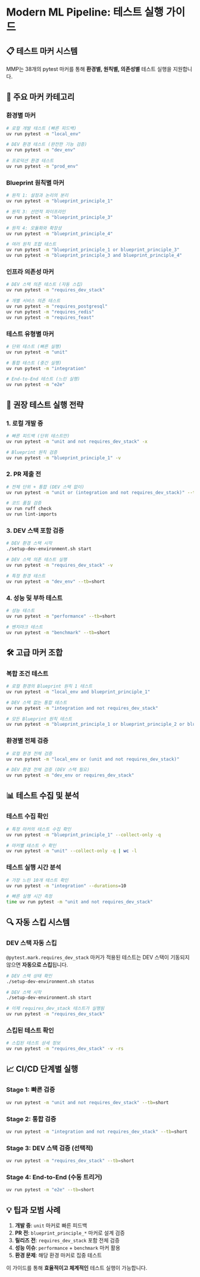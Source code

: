 # Modern ML Pipeline: 테스트 실행 가이드

## 📋 테스트 마커 시스템

MMP는 38개의 pytest 마커를 통해 **환경별, 원칙별, 의존성별** 테스트 실행을 지원합니다.

## 🎯 주요 마커 카테고리

### 환경별 마커
```bash
# 로컬 개발 테스트 (빠른 피드백)
uv run pytest -m "local_env"

# DEV 환경 테스트 (완전한 기능 검증)  
uv run pytest -m "dev_env"

# 프로덕션 환경 테스트
uv run pytest -m "prod_env"
```

### Blueprint 원칙별 마커
```bash
# 원칙 1: 설정과 논리의 분리
uv run pytest -m "blueprint_principle_1"

# 원칙 3: 선언적 파이프라인  
uv run pytest -m "blueprint_principle_3"

# 원칙 4: 모듈화와 확장성
uv run pytest -m "blueprint_principle_4"

# 여러 원칙 조합 테스트
uv run pytest -m "blueprint_principle_1 or blueprint_principle_3"
uv run pytest -m "blueprint_principle_3 and blueprint_principle_4"
```

### 인프라 의존성 마커
```bash
# DEV 스택 의존 테스트 (자동 스킵)
uv run pytest -m "requires_dev_stack"

# 개별 서비스 의존 테스트
uv run pytest -m "requires_postgresql"
uv run pytest -m "requires_redis" 
uv run pytest -m "requires_feast"
```

### 테스트 유형별 마커
```bash
# 단위 테스트 (빠른 실행)
uv run pytest -m "unit"

# 통합 테스트 (중간 실행)
uv run pytest -m "integration" 

# End-to-End 테스트 (느린 실행)
uv run pytest -m "e2e"
```

## 🚀 권장 테스트 실행 전략

### 1. 로컬 개발 중
```bash
# 빠른 피드백 (단위 테스트만)
uv run pytest -m "unit and not requires_dev_stack" -x

# Blueprint 원칙 검증
uv run pytest -m "blueprint_principle_1" -v
```

### 2. PR 제출 전 
```bash
# 전체 단위 + 통합 (DEV 스택 없이)
uv run pytest -m "unit or (integration and not requires_dev_stack)" --tb=short

# 코드 품질 검증
uv run ruff check
uv run lint-imports
```

### 3. DEV 스택 포함 검증
```bash
# DEV 환경 스택 시작
./setup-dev-environment.sh start

# DEV 스택 의존 테스트 실행
uv run pytest -m "requires_dev_stack" -v

# 특정 환경 테스트
uv run pytest -m "dev_env" --tb=short
```

### 4. 성능 및 부하 테스트
```bash
# 성능 테스트
uv run pytest -m "performance" --tb=short

# 벤치마크 테스트  
uv run pytest -m "benchmark" --tb=short
```

## 🛠️ 고급 마커 조합

### 복합 조건 테스트
```bash
# 로컬 환경의 Blueprint 원칙 1 테스트
uv run pytest -m "local_env and blueprint_principle_1"

# DEV 스택 없는 통합 테스트
uv run pytest -m "integration and not requires_dev_stack"

# 모든 Blueprint 원칙 테스트  
uv run pytest -m "blueprint_principle_1 or blueprint_principle_2 or blueprint_principle_3"
```

### 환경별 전체 검증
```bash
# 로컬 환경 전체 검증
uv run pytest -m "local_env or (unit and not requires_dev_stack)"

# DEV 환경 전체 검증 (DEV 스택 필요)
uv run pytest -m "dev_env or requires_dev_stack" 
```

## 📊 테스트 수집 및 분석

### 테스트 수집 확인
```bash
# 특정 마커의 테스트 수집 확인
uv run pytest -m "blueprint_principle_1" --collect-only -q

# 마커별 테스트 수 확인
uv run pytest -m "unit" --collect-only -q | wc -l
```

### 테스트 실행 시간 분석
```bash
# 가장 느린 10개 테스트 확인
uv run pytest -m "integration" --durations=10

# 빠른 실행 시간 측정
time uv run pytest -m "unit and not requires_dev_stack"
```

## 🔍 자동 스킵 시스템

### DEV 스택 자동 스킵
`@pytest.mark.requires_dev_stack` 마커가 적용된 테스트는 DEV 스택이 기동되지 않으면 **자동으로 스킵**됩니다.

```bash
# DEV 스택 상태 확인
./setup-dev-environment.sh status

# DEV 스택 시작
./setup-dev-environment.sh start

# 이제 requires_dev_stack 테스트가 실행됨
uv run pytest -m "requires_dev_stack"
```

### 스킵된 테스트 확인
```bash
# 스킵된 테스트 상세 정보
uv run pytest -m "requires_dev_stack" -v -rs
```

## 📈 CI/CD 단계별 실행

### Stage 1: 빠른 검증
```bash
uv run pytest -m "unit and not requires_dev_stack" --tb=short
```

### Stage 2: 통합 검증  
```bash  
uv run pytest -m "integration and not requires_dev_stack" --tb=short
```

### Stage 3: DEV 스택 검증 (선택적)
```bash
uv run pytest -m "requires_dev_stack" --tb=short
```

### Stage 4: End-to-End (수동 트리거)
```bash
uv run pytest -m "e2e" --tb=short
```

## 💡 팁과 모범 사례

1. **개발 중**: `unit` 마커로 빠른 피드백
2. **PR 전**: `blueprint_principle_*` 마커로 설계 검증  
3. **릴리즈 전**: `requires_dev_stack` 포함 전체 검증
4. **성능 이슈**: `performance` + `benchmark` 마커 활용
5. **환경 문제**: 해당 환경 마커로 집중 테스트

이 가이드를 통해 **효율적이고 체계적인** 테스트 실행이 가능합니다.